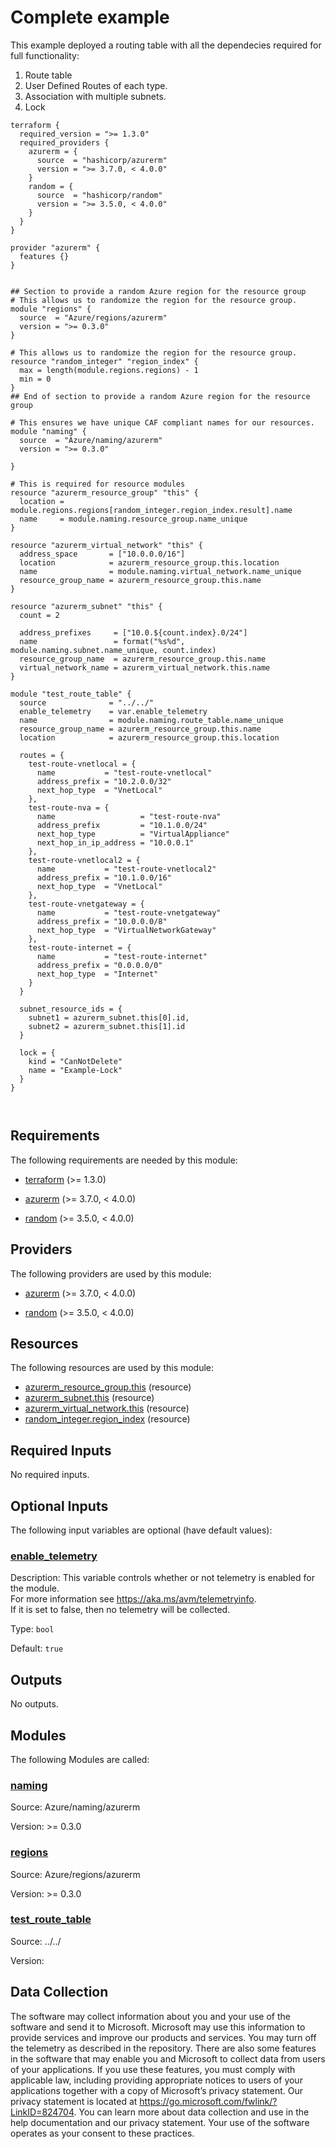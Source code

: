 <!-- BEGIN_TF_DOCS -->
# Complete example

This example deployed a routing table with all the dependecies required for full functionality:
1. Route table
2. User Defined Routes of each type.
3. Association with multiple subnets.
4. Lock

```hcl
terraform {
  required_version = ">= 1.3.0"
  required_providers {
    azurerm = {
      source  = "hashicorp/azurerm"
      version = ">= 3.7.0, < 4.0.0"
    }
    random = {
      source  = "hashicorp/random"
      version = ">= 3.5.0, < 4.0.0"
    }
  }
}

provider "azurerm" {
  features {}
}


## Section to provide a random Azure region for the resource group
# This allows us to randomize the region for the resource group.
module "regions" {
  source  = "Azure/regions/azurerm"
  version = ">= 0.3.0"
}

# This allows us to randomize the region for the resource group.
resource "random_integer" "region_index" {
  max = length(module.regions.regions) - 1
  min = 0
}
## End of section to provide a random Azure region for the resource group

# This ensures we have unique CAF compliant names for our resources.
module "naming" {
  source  = "Azure/naming/azurerm"
  version = ">= 0.3.0"

}

# This is required for resource modules
resource "azurerm_resource_group" "this" {
  location = module.regions.regions[random_integer.region_index.result].name
  name     = module.naming.resource_group.name_unique
}

resource "azurerm_virtual_network" "this" {
  address_space       = ["10.0.0.0/16"]
  location            = azurerm_resource_group.this.location
  name                = module.naming.virtual_network.name_unique
  resource_group_name = azurerm_resource_group.this.name
}

resource "azurerm_subnet" "this" {
  count = 2

  address_prefixes     = ["10.0.${count.index}.0/24"]
  name                 = format("%s%d", module.naming.subnet.name_unique, count.index)
  resource_group_name  = azurerm_resource_group.this.name
  virtual_network_name = azurerm_virtual_network.this.name
}

module "test_route_table" {
  source              = "../../"
  enable_telemetry    = var.enable_telemetry
  name                = module.naming.route_table.name_unique
  resource_group_name = azurerm_resource_group.this.name
  location            = azurerm_resource_group.this.location

  routes = {
    test-route-vnetlocal = {
      name           = "test-route-vnetlocal"
      address_prefix = "10.2.0.0/32"
      next_hop_type  = "VnetLocal"
    },
    test-route-nva = {
      name                   = "test-route-nva"
      address_prefix         = "10.1.0.0/24"
      next_hop_type          = "VirtualAppliance"
      next_hop_in_ip_address = "10.0.0.1"
    },
    test-route-vnetlocal2 = {
      name           = "test-route-vnetlocal2"
      address_prefix = "10.1.0.0/16"
      next_hop_type  = "VnetLocal"
    },
    test-route-vnetgateway = {
      name           = "test-route-vnetgateway"
      address_prefix = "10.0.0.0/8"
      next_hop_type  = "VirtualNetworkGateway"
    },
    test-route-internet = {
      name           = "test-route-internet"
      address_prefix = "0.0.0.0/0"
      next_hop_type  = "Internet"
    }
  }

  subnet_resource_ids = {
    subnet1 = azurerm_subnet.this[0].id,
    subnet2 = azurerm_subnet.this[1].id
  }

  lock = {
    kind = "CanNotDelete"
    name = "Example-Lock"
  }
}



```

<!-- markdownlint-disable MD033 -->
## Requirements

The following requirements are needed by this module:

- <a name="requirement_terraform"></a> [terraform](#requirement\_terraform) (>= 1.3.0)

- <a name="requirement_azurerm"></a> [azurerm](#requirement\_azurerm) (>= 3.7.0, < 4.0.0)

- <a name="requirement_random"></a> [random](#requirement\_random) (>= 3.5.0, < 4.0.0)

## Providers

The following providers are used by this module:

- <a name="provider_azurerm"></a> [azurerm](#provider\_azurerm) (>= 3.7.0, < 4.0.0)

- <a name="provider_random"></a> [random](#provider\_random) (>= 3.5.0, < 4.0.0)

## Resources

The following resources are used by this module:

- [azurerm_resource_group.this](https://registry.terraform.io/providers/hashicorp/azurerm/latest/docs/resources/resource_group) (resource)
- [azurerm_subnet.this](https://registry.terraform.io/providers/hashicorp/azurerm/latest/docs/resources/subnet) (resource)
- [azurerm_virtual_network.this](https://registry.terraform.io/providers/hashicorp/azurerm/latest/docs/resources/virtual_network) (resource)
- [random_integer.region_index](https://registry.terraform.io/providers/hashicorp/random/latest/docs/resources/integer) (resource)

<!-- markdownlint-disable MD013 -->
## Required Inputs

No required inputs.

## Optional Inputs

The following input variables are optional (have default values):

### <a name="input_enable_telemetry"></a> [enable\_telemetry](#input\_enable\_telemetry)

Description: This variable controls whether or not telemetry is enabled for the module.  
For more information see <https://aka.ms/avm/telemetryinfo>.  
If it is set to false, then no telemetry will be collected.

Type: `bool`

Default: `true`

## Outputs

No outputs.

## Modules

The following Modules are called:

### <a name="module_naming"></a> [naming](#module\_naming)

Source: Azure/naming/azurerm

Version: >= 0.3.0

### <a name="module_regions"></a> [regions](#module\_regions)

Source: Azure/regions/azurerm

Version: >= 0.3.0

### <a name="module_test_route_table"></a> [test\_route\_table](#module\_test\_route\_table)

Source: ../../

Version:

<!-- markdownlint-disable-next-line MD041 -->
## Data Collection

The software may collect information about you and your use of the software and send it to Microsoft. Microsoft may use this information to provide services and improve our products and services. You may turn off the telemetry as described in the repository. There are also some features in the software that may enable you and Microsoft to collect data from users of your applications. If you use these features, you must comply with applicable law, including providing appropriate notices to users of your applications together with a copy of Microsoft’s privacy statement. Our privacy statement is located at <https://go.microsoft.com/fwlink/?LinkID=824704>. You can learn more about data collection and use in the help documentation and our privacy statement. Your use of the software operates as your consent to these practices.
<!-- END_TF_DOCS -->